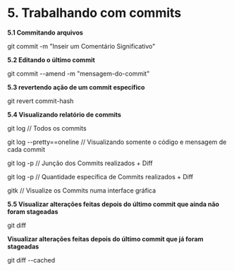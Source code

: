 # 5. Trabalhando com commits

**5.1 Commitando arquivos**

git commit -m "Inseir um Comentário Significativo"

**5.2 Editando o último commit**

git commit --amend -m "mensagem-do-commit"

**5.3 revertendo ação de um commit específico**

git revert commit-hash

**5.4 Visualizando relatório de commits**

git log // Todos os commits

git log --pretty==oneline // Visualizando somente o código e mensagem de cada commit

git log -p // Junção dos Commits realizados + Diff

git log -p // Quantidade específica de Commits realizados + Diff

gitk // Visualize os Commits numa interface gráfica

**5.5 Visualizar alterações feitas depois do último commit que ainda não foram stageadas**

git diff

**Visualizar alterações feitas depois do último commit que já foram stageadas**

git diff --cached

